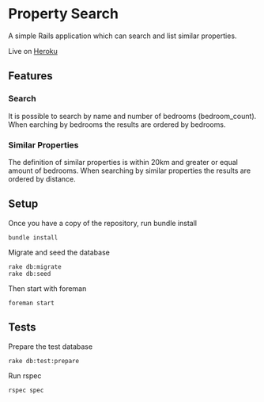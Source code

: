 # Property Search

A simple Rails application which can search and list similar properties.

Live on [Heroku](http://heidar-property-search.herokuapp.com/)

## Features

### Search
It is possible to search by name and number of bedrooms (bedroom_count). When 
earching by bedrooms the results are ordered by bedrooms.

### Similar Properties
The definition of similar properties is within 20km and greater or equal amount
of bedrooms. When searching by similar properties the results are ordered by
distance.

## Setup
Once you have a copy of the repository, run bundle install

    bundle install

Migrate and seed the database

    rake db:migrate
    rake db:seed

Then start with foreman

    foreman start

## Tests
Prepare the test database

    rake db:test:prepare

Run rspec

    rspec spec
